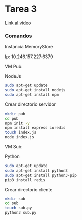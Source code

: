 # Tarea 3

[Link al video](https://drive.google.com/file/d/1Izj-OlamhRByW8H4kkB8IPQ2OuP9hTYD/view?usp=sharing)

### Comandos

Instancia MemoryStore

Ip: 10.246.157.227:6379

VM Pub:

NodeJs

```bash
sudo apt-get update
sudo apt-get install nodejs
sudo apt-get install npm
```
Crear directorio servidor

```bash
mkdir pub
cd pub
npm init -y
npm install express ioredis
touch index.js
node index.js
```


VM Sub:

Python

```bash
sudo apt-get update
sudo apt-get install python3
sudo apt-get install python3-pip
pip3 install redis
```

Crear directorio cliente

```bash
mkdir sub
cd sub
touch sub.py
python3 sub.py
```


